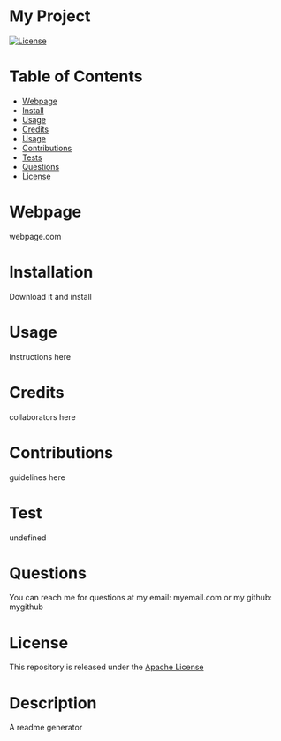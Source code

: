 # My Project
[![License](https://img.shields.io/badge/License-Apache%202.0-blue.svg)](https://opensource.org/licenses/Apache-2.0)
# Table of Contents
* [Webpage](#Webpage)
* [Install](#Install)
* [Usage](#Usage)
* [Credits](#Credits)
* [Usage](#Usage)
* [Contributions](#Contributions)
* [Tests](#Tests)
* [Questions](#Questions)
* [License](#License)
# Webpage
 webpage.com
# Installation
 Download it and install
# Usage
 Instructions here
# Credits
 collaborators here
# Contributions
 guidelines here
# Test
 undefined
# Questions
 You can reach me for questions at my email: myemail.com or my github: mygithub
# License
 This repository is released under the [Apache License](https://www.apache.org/licenses/LICENSE-2.0)

# Description
 A readme generator
